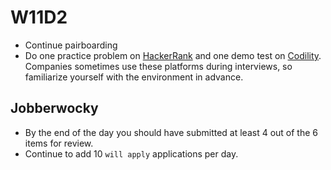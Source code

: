 # W11D2
* Continue pairboarding
* Do one practice problem on [HackerRank][HackerRank] and one demo test on [Codility][Codility].  Companies sometimes use these platforms during interviews, so familiarize yourself with the environment in advance.
 
## Jobberwocky
* By the end of the day you should have submitted at least 4 out of the 6 items for review.
* Continue to add 10 `will apply` applications per day.

[HackerRank]: https://www.hackerrank.com/
[Codility]: https://codility.com/


